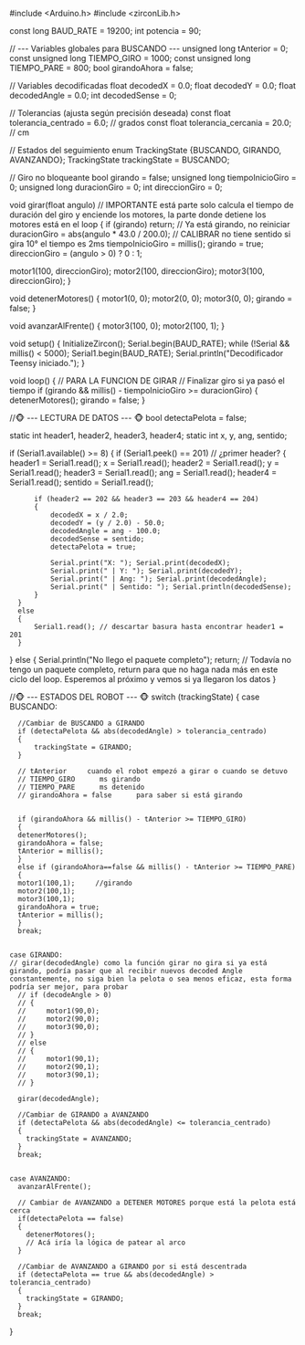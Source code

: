 #include <Arduino.h>
#include <zirconLib.h>

const long BAUD_RATE = 19200;
int potencia = 90;

// --- Variables globales para BUSCANDO ---
unsigned long tAnterior = 0;
const unsigned long TIEMPO_GIRO = 1000;
const unsigned long TIEMPO_PARE = 800;
bool girandoAhora = false;

// Variables decodificadas
float decodedX = 0.0;
float decodedY = 0.0;
float decodedAngle = 0.0;
int decodedSense = 0;

// Tolerancias (ajusta según precisión deseada)
const float tolerancia_centrado = 6.0;   // grados
const float tolerancia_cercania = 20.0;  // cm

// Estados del seguimiento
enum TrackingState {BUSCANDO, GIRANDO, AVANZANDO};
TrackingState trackingState = BUSCANDO;

// Giro no bloqueante
bool girando = false;
unsigned long tiempoInicioGiro = 0;
unsigned long duracionGiro = 0;
int direccionGiro = 0;

void girar(float angulo)     // IMPORTANTE está parte solo calcula el tiempo de duración del giro y enciende los motores, la parte donde detiene los motores está en el loop 
{
  if (girando) return;  // Ya está girando, no reiniciar
  duracionGiro = abs(angulo * 43.0 / 200.0);   // CALIBRAR no tiene sentido si gira 10° el tiempo es  2ms 
  tiempoInicioGiro = millis();
  girando = true;
  direccionGiro = (angulo > 0) ? 0 : 1;

  motor1(100, direccionGiro);
  motor2(100, direccionGiro);
  motor3(100, direccionGiro);
}

void detenerMotores() 
{
  motor1(0, 0); 
  motor2(0, 0); 
  motor3(0, 0); 
  girando = false;
}

void avanzarAlFrente() 
{
  motor3(100, 0);
  motor2(100, 1);
}

void setup() 
{
  InitializeZircon();
  Serial.begin(BAUD_RATE);
  while (!Serial && millis() < 5000);
  Serial1.begin(BAUD_RATE);
  Serial.println("Decodificador Teensy iniciado.");
}

void loop() 
{
// PARA LA FUNCION DE GIRAR 
// Finalizar giro si ya pasó el tiempo 
if (girando && millis() - tiempoInicioGiro >= duracionGiro)
{
    detenerMotores();
    girando = false; 
}

//🐵 --- LECTURA DE DATOS --- 🐵
  bool detectaPelota = false; 

  static int header1, header2, header3, header4;
  static int x, y, ang, sentido;
  
  if (Serial1.available() >= 8) 
  {
      if (Serial1.peek() == 201) // ¿primer header?
      {
          header1 = Serial1.read();
          x       = Serial1.read();
          header2 = Serial1.read();
          y       = Serial1.read();
          header3 = Serial1.read();
          ang     = Serial1.read();
          header4 = Serial1.read(); 
          sentido = Serial1.read();

          if (header2 == 202 && header3 == 203 && header4 == 204) 
          {
              decodedX = x / 2.0;
              decodedY = (y / 2.0) - 50.0;
              decodedAngle = ang - 100.0;
              decodedSense = sentido;
              detectaPelota = true; 
                
              Serial.print("X: "); Serial.print(decodedX);
              Serial.print(" | Y: "); Serial.print(decodedY);
              Serial.print(" | Ang: "); Serial.print(decodedAngle);
              Serial.print(" | Sentido: "); Serial.println(decodedSense);
          }
      }
      else 
      {
          Serial1.read(); // descartar basura hasta encontrar header1 = 201
      }
  } 
  else 
  { 
      Serial.println("No llego el paquete completo"); 
      return;    // Todavía no tengo un paquete completo, return para que no haga nada más en este ciclo del loop. Esperemos al próximo y vemos si ya llegaron los datos
  } 
  
//🐵 --- ESTADOS DEL ROBOT --- 🐵
switch (trackingState)
{
    case BUSCANDO: 
    
      //Cambiar de BUSCANDO a GIRANDO
      if (detectaPelota && abs(decodedAngle) > tolerancia_centrado) 
      {
          trackingState = GIRANDO;
      }
    
      // tAnterior     cuando el robot empezó a girar o cuando se detuvo 
      // TIEMPO_GIRO      ms girando
      // TIEMPO_PARE      ms detenido
      // girandoAhora = false      para saber si está girando 

  
      if (girandoAhora && millis() - tAnterior >= TIEMPO_GIRO) 
      {
      detenerMotores();
      girandoAhora = false;
      tAnterior = millis();
      }
      else if (girandoAhora==false && millis() - tAnterior >= TIEMPO_PARE) 
      {
      motor1(100,1);     //girando 
      motor2(100,1); 
      motor3(100,1); 
      girandoAhora = true;
      tAnterior = millis();
      }
      break;
     
      
    case GIRANDO: 
    // girar(decodedAngle) como la función girar no gira si ya está girando, podría pasar que al recibir nuevos decoded Angle constantemente, no siga bien la pelota o sea menos eficaz, esta forma podría ser mejor, para probar 
      // if (decodeAngle > 0) 
      // { 
      //     motor1(90,0); 
      //     motor2(90,0); 
      //     motor3(90,0); 
      // } 
      // else 
      // { 
      //     motor1(90,1); 
      //     motor2(90,1); 
      //     motor3(90,1); 
      // } 
      
      girar(decodedAngle); 
      
      //Cambiar de GIRANDO a AVANZANDO
      if (detectaPelota && abs(decodedAngle) <= tolerancia_centrado) 
      {
        trackingState = AVANZANDO;
      }
      break;


    case AVANZANDO:
      avanzarAlFrente(); 
      
      // Cambiar de AVANZANDO a DETENER MOTORES porque está la pelota está cerca  
      if(detectaPelota == false) 
      {
        detenerMotores(); 
        // Acá iría la lógica de patear al arco 
      }
      
      //Cambiar de AVANZANDO a GIRANDO por si está descentrada 
      if (detectaPelota == true && abs(decodedAngle) > tolerancia_centrado) 
      {
        trackingState = GIRANDO;
      }
      break;
} 
